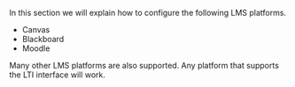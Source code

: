 In this section we will explain how to configure the following LMS platforms. 

- Canvas
- Blackboard
- Moodle

Many other LMS platforms are also supported. Any platform that supports the LTI interface will work.


